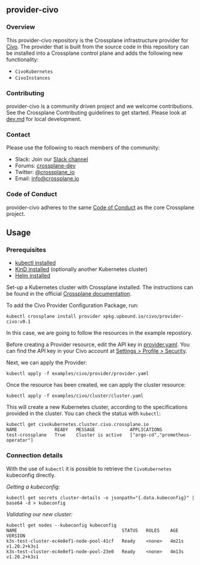 ## provider-civo

### Overview

This provider-civo repository is the Crossplane infrastructure provider for [Civo](https://www.civo.com).
The provider that is built from the source code in this repository can be installed into a Crossplane control plane and adds the following new functionality:

- `CivoKubernetes`
- `CivoInstances`

### Contributing

provider-civo is a community driven project and we welcome contributions. See the Crossplane Contributing guidelines to get started. Please look at [dev.md](./dev.md) for local development.

### Contact

Please use the following to reach members of the community:

- Slack: Join our [Slack channel](https://slack.crossplane.io)
- Forums:
  [crossplane-dev](https://groups.google.com/forum/#!forum/crossplane-dev)
- Twitter: [@crossplane_io](https://twitter.com/crossplane_io)
- Email: [info@crossplane.io](mailto:info@crossplane.io)

### Code of Conduct

provider-civo adheres to the same [Code of Conduct](https://github.com/crossplane/crossplane/blob/master/CODE_OF_CONDUCT.md) as the core Crossplane project.

## Usage

### Prerequisites

- [kubectl installed](https://kubernetes.io/docs/tasks/tools/#kubectl)
- [KinD installed](https://kind.sigs.k8s.io/docs/user/quick-start/) (optionally another Kubernetes cluster)
- [Helm installed](https://helm.sh/)

Set-up a Kubernetes cluster with Crossplane installed. The instructions can be found in the official [Crossplane documentation](https://crossplane.io/docs/v1.3/getting-started/install-configure.html#start-with-a-self-hosted-crossplane).

To add the Civo Provider Configuration Package, run:

```console
kubectl crossplane install provider xpkg.upbound.io/civo/provider-civo:v0.1
```

In this case, we are going to follow the resources in the example repostory.

Before creating a Provider resource, edit the API key in [provider.yaml](examples/civo/provider/provider.yaml). You can find the API key in your Civo account at [Settings > Profile > Security](https://dashboard.civo.com/security).

Next, we can apply the Provider:

```console
kubectl apply -f examples/civo/provider/provider.yaml
```

Once the resource has been created, we can apply the cluster resource:

```console
kubectl apply -f examples/civo/cluster/cluster.yaml
```

This will create a new Kubernetes cluster, according to the specifications provided in the cluster. You can check the status with `kubectl`:

```console
kubectl get civokubernetes.cluster.civo.crossplane.io
NAME              READY   MESSAGE             APPLICATIONS
test-crossplane   True    Cluster is active   ["argo-cd","prometheus-operator"]
```


### Connection details

With the use of `kubectl` it is possible to retrieve the `CivoKubernetes` kubeconfig directly.

_Getting a kubeconfig:_

```console
kubectl get secrets cluster-details -o jsonpath="{.data.kubeconfig}" | base64 -d > kubeconfig
```

_Validating our new cluster:_

```console
kubectl get nodes --kubeconfig kubeconfig
NAME                                       STATUS   ROLES    AGE     VERSION
k3s-test-cluster-ec4e8ef1-node-pool-41cf   Ready    <none>   4m21s   v1.20.2+k3s1
k3s-test-cluster-ec4e8ef1-node-pool-23e0   Ready    <none>   4m13s   v1.20.2+k3s1
```
